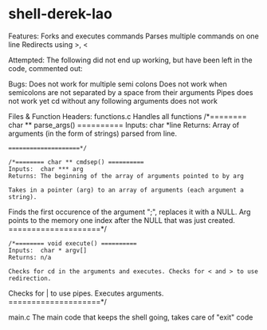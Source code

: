 # shell-derek-lao

Features:
	Forks and executes commands
	Parses multiple commands on one line
	Redirects using >, <

Attempted:
	The following did not end up working, but have been left in the code, commented out:
  
  
Bugs:
  Does not work for multiple semi colons
  Does not work when semicolons are not separated by a space from their arguments
  Pipes does not work yet
  cd without any following arguments does not work
  
  
Files & Function Headers:
functions.c
	Handles all functions
	/*======== char ** parse_args() ==========
	Inputs:  char *line
	Returns: Array of arguments (in the form of strings) parsed from line.
  
	====================*/

	/*======== char ** cmdsep() ==========
	Inputs:  char *** arg 
	Returns: The beginning of the array of arguments pointed to by arg

	Takes in a pointer (arg) to an array of arguments (each argument a string).
  Finds the first occurence of the argument ";", replaces it with a NULL.
  Arg points to the memory one index after the NULL that was just created.
	====================*/

	/*======== void execute() ==========
	Inputs:  char * argv[] 
	Returns: n/a

	Checks for cd in the arguments and executes. Checks for < and > to use redirection.
  Checks for | to use pipes. Executes arguments.
	====================*/

main.c
	The main code that keeps the shell going, takes care of "exit" code
